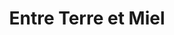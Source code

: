 ---
title: "Entre Terre et Miel"
url: /saint-cezaire-sur-siagne/entre-terre-et-miel/
shop: ferme
---